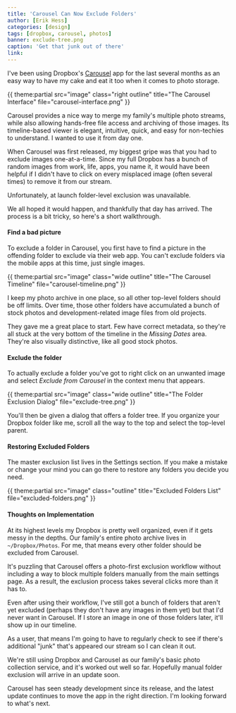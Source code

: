 ```yaml
---
title: 'Carousel Can Now Exclude Folders'
author: [Erik Hess]
categories: [design]
tags: [dropbox, carousel, photos]
banner: exclude-tree.png
caption: 'Get that junk out of there'
link: 
---
```


I've been using Dropbox's [Carousel](https://carousel.dropbox.com) app for the last several months as an easy way to have my cake and eat it too when it comes to photo storage. 

{{ theme:partial src="image" class="right outline" title="The Carousel Interface" file="carousel-interface.png" }}

Carousel provides a nice way to merge my family's multiple photo streams, while also allowing hands-free file access and archiving of those images. Its timeline-based viewer is elegant, intuitive, quick, and easy for non-techies to understand. I wanted to use it from day one.

When Carousel was first released, my biggest gripe was that you had to exclude images one-at-a-time. Since my full Dropbox has a bunch of random images from work, life, apps, you name it, it would have been helpful if I didn't have to click on every misplaced image (often several times) to remove it from our stream. 

Unfortunately, at launch folder-level exclusion was unavailable.

We all hoped it would happen, and thankfully that day has arrived. The process is a bit tricky, so here's a short walkthrough.

#### Find a bad picture

To exclude a folder in Carousel, you first have to find a picture in the offending folder to exclude via their web app. You can't exclude folders via the mobile apps at this time, just single images.

{{ theme:partial src="image" class="wide outline" title="The Carousel Timeline" file="carousel-timeline.png" }}

I keep my photo archive in one place, so all other top-level folders should be off limits. Over time, those other folders have accumulated a bunch of stock photos and development-related image files from old projects. 

They gave me a great place to start. Few have correct metadata, so they're all stuck at the very bottom of the timeline in the *Missing Dates* area. They're also visually distinctive, like all good stock photos.

#### Exclude the folder 

To actually exclude a folder you've got to right click on an unwanted image and select *Exclude from Carousel* in the context menu that appears.

{{ theme:partial src="image" class="wide outline" title="The Folder Exclusion Dialog" file="exclude-tree.png" }}

You'll then be given a dialog that offers a folder tree. If you organize your Dropbox folder like me, scroll all the way to the top and select the top-level parent.

#### Restoring Excluded Folders

The master exclusion list lives in the Settings section. If you make a mistake or change your mind you can go there to restore any folders you decide you need.

{{ theme:partial src="image" class="outline" title="Excluded Folders List" file="excluded-folders.png" }}

#### Thoughts on Implementation

At its highest levels my Dropbox is pretty well organized, even if it gets messy in the depths. Our family's entire photo archive lives in `~/Dropbox/Photos`. For me, that means every other folder should be excluded from Carousel. 

It's puzzling that Carousel offers a photo-first exclusion workflow without including a way to block multiple folders manually from the main settings page. As a result, the exclusion process takes several clicks more than it has to.

Even after using their workflow, I've still got a bunch of folders that aren't yet excluded (perhaps they don't have any images in them yet) but that I'd never want in Carousel. If I store an image in one of those folders later, it'll show up in our timeline. 

As a user, that means I'm going to have to regularly check to see if there's additional "junk" that's appeared our stream so I can clean it out. 

We're still using Dropbox and Carousel as our family's basic photo collection service, and it's worked out well so far. Hopefully manual folder exclusion will arrive in an update soon. 

Carousel has seen steady development since its release, and the latest update continues to move the app in the right direction. I'm looking forward to what's next.